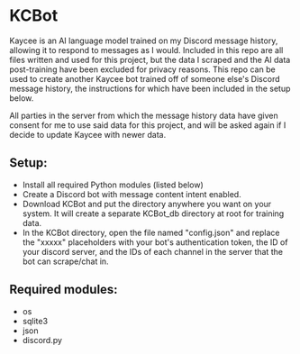 # __**KCBot**__
Kaycee is an AI language model trained on my Discord message history, allowing it to respond to messages as I would. Included in this repo are all files written and used for this project, but the data I scraped and the AI data post-training have been excluded for privacy reasons. This repo can be used to create another Kaycee bot trained off of someone else's Discord message history, the instructions for which have been included in the setup below.

All parties in the server from which the message history data have given consent for me to use said data for this project, and will be asked again if I decide to update Kaycee with newer data.

## __Setup:__
* Install all required Python modules (listed below)
* Create a Discord bot with message content intent enabled.
* Download KCBot and put the directory anywhere you want on your system. It will create a separate KCBot_db directory at root for training data.
* In the KCBot directory, open the file named "config.json" and replace the "xxxxx" placeholders with your bot's authentication token, the ID of your discord server, and the IDs of each channel in the server that the bot can scrape/chat in.

## __Required modules:__
* os
* sqlite3
* json
* discord.py